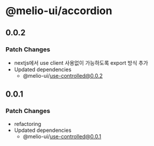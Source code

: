 # @melio-ui/accordion

## 0.0.2

### Patch Changes

- nextjs에서 use client 사용없이 가능하도록 export 방식 추가
- Updated dependencies
  - @melio-ui/use-controlled@0.0.2

## 0.0.1

### Patch Changes

- refactoring
- Updated dependencies
  - @melio-ui/use-controlled@0.0.1
